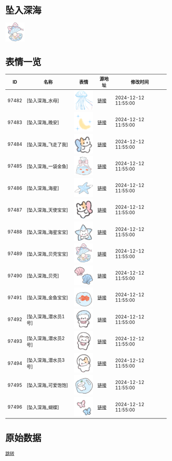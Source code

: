 # 坠入深海

<img src="./cover.png" height="60" alt="cover" />

# 表情一览

|ID|名称|表情|源地址|修改时间|
|----|----|----|----|----|
|97482|[坠入深海_水母]|<img src="./pic/097482_%5B坠入深海_水母%5D.png" height="60" alt="水母"/>|[链接](https://i0.hdslb.com/bfs/garb/0eb551b0ccb0870b909394bfea2474297b6c89a1.png)|2024-12-12 11:55:00|
|97483|[坠入深海_晚安]|<img src="./pic/097483_%5B坠入深海_晚安%5D.png" height="60" alt="晚安"/>|[链接](https://i0.hdslb.com/bfs/garb/0d36af3707d33e0ab326a056640939230e9a5223.png)|2024-12-12 11:55:00|
|97484|[坠入深海_飞走了我]|<img src="./pic/097484_%5B坠入深海_飞走了我%5D.png" height="60" alt="飞走了我"/>|[链接](https://i0.hdslb.com/bfs/garb/e5fdf21b9e6e0724f8266510d4e532cca4e2ec90.png)|2024-12-12 11:55:00|
|97485|[坠入深海_一袋金鱼]|<img src="./pic/097485_%5B坠入深海_一袋金鱼%5D.png" height="60" alt="一袋金鱼"/>|[链接](https://i0.hdslb.com/bfs/garb/1fa98df7b7a6e04a0576c97739a891f78af0580d.png)|2024-12-12 11:55:00|
|97486|[坠入深海_海星]|<img src="./pic/097486_%5B坠入深海_海星%5D.png" height="60" alt="海星"/>|[链接](https://i0.hdslb.com/bfs/garb/9330e18997225e56e9db9bb686cbac95195675a2.png)|2024-12-12 11:55:00|
|97487|[坠入深海_天使宝宝]|<img src="./pic/097487_%5B坠入深海_天使宝宝%5D.png" height="60" alt="天使宝宝"/>|[链接](https://i0.hdslb.com/bfs/garb/5d626f2f520523f21c384cf3a7697c7103f38187.png)|2024-12-12 11:55:00|
|97488|[坠入深海_海星宝宝]|<img src="./pic/097488_%5B坠入深海_海星宝宝%5D.png" height="60" alt="海星宝宝"/>|[链接](https://i0.hdslb.com/bfs/garb/e21614542e23907687684ac2cc82ce69cc1f4c57.png)|2024-12-12 11:55:00|
|97489|[坠入深海_贝壳宝宝]|<img src="./pic/097489_%5B坠入深海_贝壳宝宝%5D.png" height="60" alt="贝壳宝宝"/>|[链接](https://i0.hdslb.com/bfs/garb/63e4a103a22d71e1354ef81f4579cd87da362e5b.png)|2024-12-12 11:55:00|
|97490|[坠入深海_贝壳]|<img src="./pic/097490_%5B坠入深海_贝壳%5D.png" height="60" alt="贝壳"/>|[链接](https://i0.hdslb.com/bfs/garb/8ad0f76bee7187d98b622824b54b7f268cc3d8d4.png)|2024-12-12 11:55:00|
|97491|[坠入深海_金鱼宝宝]|<img src="./pic/097491_%5B坠入深海_金鱼宝宝%5D.png" height="60" alt="金鱼宝宝"/>|[链接](https://i0.hdslb.com/bfs/garb/96d1bb169d5fd9aa13d9ecaeae2de0d0a7f41337.png)|2024-12-12 11:55:00|
|97492|[坠入深海_潜水员1号]|<img src="./pic/097492_%5B坠入深海_潜水员1号%5D.png" height="60" alt="潜水员1号"/>|[链接](https://i0.hdslb.com/bfs/garb/949ee9857b1aec58bc966e498395f3d589a184e9.png)|2024-12-12 11:55:00|
|97493|[坠入深海_潜水员2号]|<img src="./pic/097493_%5B坠入深海_潜水员2号%5D.png" height="60" alt="潜水员2号"/>|[链接](https://i0.hdslb.com/bfs/garb/6bbcab0afcd7b2b312df13edb165a622648fd39e.png)|2024-12-12 11:55:00|
|97494|[坠入深海_潜水员3号]|<img src="./pic/097494_%5B坠入深海_潜水员3号%5D.png" height="60" alt="潜水员3号"/>|[链接](https://i0.hdslb.com/bfs/garb/f275a3793ed5e608b9b7e1dd0c05dc39cf43fd41.png)|2024-12-12 11:55:00|
|97495|[坠入深海_可爱饱饱]|<img src="./pic/097495_%5B坠入深海_可爱饱饱%5D.png" height="60" alt="可爱饱饱"/>|[链接](https://i0.hdslb.com/bfs/garb/1d0d2646b8a7adf4ec15b408bc90bbac36bb0c9e.png)|2024-12-12 11:55:00|
|97496|[坠入深海_蝴蝶]|<img src="./pic/097496_%5B坠入深海_蝴蝶%5D.png" height="60" alt="蝴蝶"/>|[链接](https://i0.hdslb.com/bfs/garb/9c7de9a3f1a24e2f675e6977551c0a3f8ac2d7c0.png)|2024-12-12 11:55:00|

# 原始数据

[跳转](./raw.json)


